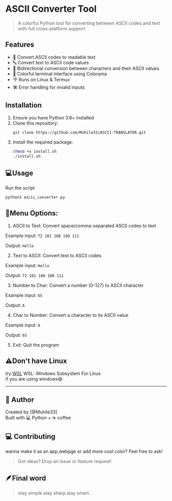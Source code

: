 # ASCII Converter Tool

> A colorful Python tool for converting between ASCII codes and text with full cross-platform support.

## Features

- 🔢 Convert ASCII codes to readable text
- 🔤 Convert text to ASCII code values
- 🔄 Bidirectional conversion between characters and their ASCII values
- 🌈 Colorful terminal interface using Colorama
- 🪧 Runs on Linux & Termux
- 🛠️ Error handling for invalid inputs

## Installation

1. Ensure you have Python 3.6+ installed
2. Clone this repository:
   ```bash
   git clone https://github.com/Muhile33/ASCII-TRANSLATOR.git
   ```
3. Install the required package:
   ```bash
   chmod +x install.sh
   ./install.sh
   ```

## 💻Usage

Run the script
```bash
python3 ascii_converter.py
```
## 📜Menu Options:
1. ASCII to Text: Convert space/comma-separated ASCII codes to text

Example input: `72 101 108 108 111`

Output: `Hello`

2. Text to ASCII: Convert text to ASCII codes

Example input: `Hello`

Output: `72 101 108 108 111`

3. Number to Char: Convert a number (0-127) to ASCII character

Example input: `65`

Output: `A`

4. Char to Number: Convert a character to its ASCII value

Example input: `A`

Output: `65`

5. Exit: Quit the program

## ⚠️Don't have Linux 
try [WSL](https://learn.microsoft.com/en-us/windows/wsl/install)
WSL: Windows Subsystem For Linux <br>
if you are using windows😄

---

## 🧠 Author
Created by [@Muhile33] <br>
Built with 💻 Python + ☕ coffee


## 💻 Contributing
wanna make it as an app,webpge or add more cool color? Feel free to ask!

> Got ideas? Drop an issue or feature request!



## 🪶Final word
> stay simple.stay sharp.stay smart.
